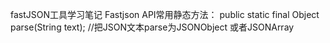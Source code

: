 fastJSON工具学习笔记
Fastjson API常用静态方法：
public static final Object parse(String text); //把JSON文本parse为JSONObject 或者JSONArray
